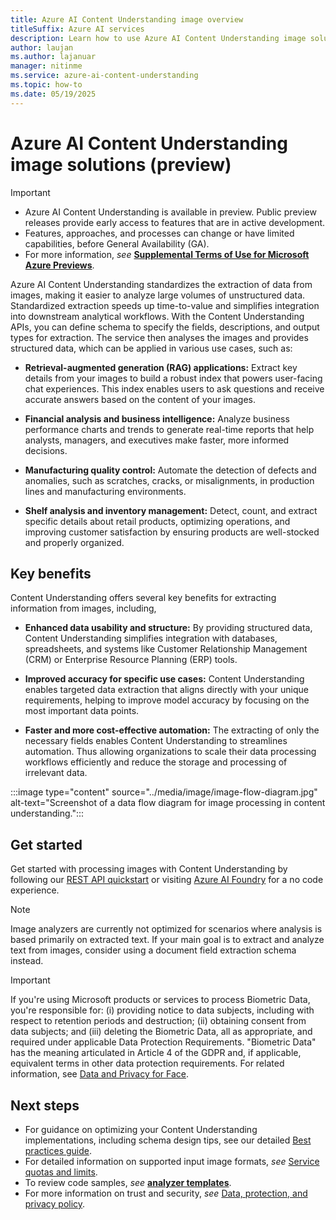 ```yaml
---
title: Azure AI Content Understanding image overview
titleSuffix: Azure AI services
description: Learn how to use Azure AI Content Understanding image solutions
author: laujan
ms.author: lajanuar
manager: nitinme
ms.service: azure-ai-content-understanding
ms.topic: how-to
ms.date: 05/19/2025
---
```


# Azure AI Content Understanding image solutions (preview)

> [!IMPORTANT]
>
> * Azure AI Content Understanding is available in preview. Public preview releases provide early access to features that are in active development.
> * Features, approaches, and processes can change or have limited capabilities, before General Availability (GA).
> * For more information, *see* [**Supplemental Terms of Use for Microsoft Azure Previews**](https://azure.microsoft.com/support/legal/preview-supplemental-terms).

Azure AI Content Understanding standardizes the extraction of data from images, making it easier to analyze large volumes of unstructured data. Standardized extraction speeds up time-to-value and simplifies integration into downstream analytical workflows. With the Content Understanding APIs, you can define schema to specify the fields, descriptions, and output types for extraction. The service then analyses the images and provides structured data, which can be applied in various use cases, such as:

* **Retrieval-augmented generation (RAG) applications:** Extract key details from your images to build a robust index that powers user-facing chat experiences. This index enables users to ask questions and receive accurate answers based on the content of your images.

* **Financial analysis and business intelligence:** Analyze business performance charts and trends to generate real-time reports that help analysts, managers, and executives make faster, more informed decisions.

* **Manufacturing quality control:** Automate the detection of defects and anomalies, such as scratches, cracks, or misalignments, in production lines and manufacturing environments.

* **Shelf analysis and inventory management:** Detect, count, and extract specific details about retail products, optimizing operations, and improving customer satisfaction by ensuring products are well-stocked and properly organized.

## Key benefits

Content Understanding offers several key benefits for extracting information from images, including,

* **Enhanced data usability and structure:** By providing structured data, Content Understanding simplifies integration with databases, spreadsheets, and systems like Customer Relationship Management (CRM) or Enterprise Resource Planning (ERP) tools.

* **Improved accuracy for specific use cases:** Content Understanding enables targeted data extraction that aligns directly with your unique requirements, helping to improve model accuracy by focusing on the most important data points.

* **Faster and more cost-effective automation:**  The extracting of only the necessary fields enables Content Understanding to streamlines automation. Thus allowing organizations to scale their data processing workflows efficiently and reduce the storage and processing of irrelevant data.

:::image type="content" source="../media/image/image-flow-diagram.jpg" alt-text="Screenshot of a data flow diagram for image processing in content understanding.":::

## Get started

Get started with processing images with Content Understanding by following our [REST API quickstart](../quickstart/use-rest-api.md?tabs=image) or visiting [Azure AI Foundry](https://aka.ms/cu-landing) for a no code experience. 

> [!NOTE]
> Image analyzers are currently not optimized for scenarios where analysis is based primarily on extracted text. If your main goal is to extract and analyze text from images, consider using a document field extraction schema instead.


> [!IMPORTANT]
> If you're using Microsoft products or services to process Biometric Data, you're responsible for: (i) providing notice to data subjects, including with respect to retention periods and destruction; (ii) obtaining consent from data subjects; and (iii) deleting the Biometric Data, all as appropriate, and required under applicable Data Protection Requirements. "Biometric Data" has the meaning articulated in Article 4 of the GDPR and, if applicable, equivalent terms in other data protection requirements. For related information, see [Data and Privacy for Face](/legal/cognitive-services/face/data-privacy-security).

## Next steps

* For guidance on optimizing your Content Understanding implementations, including schema design tips, see our detailed [Best practices guide](../concepts/best-practices.md).
* For detailed information on supported input image formats, *see* [Service quotas and limits](../service-limits.md).
* To review code samples, *see* [**analyzer templates**](https://github.com/Azure-Samples/azure-ai-content-understanding-python/tree/main/analyzer_templates).
* For more information on trust and security, *see* [Data, protection, and privacy policy](https://www.microsoft.com/trust-center/privacy).
